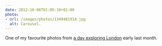 ```yaml
---
date: 2012-10-06T01:05:18+01:00
photo:
- url: /images/photos/1349481918.jpg
  alt: Carousel.
---
```

One of my favourite photos from [a day exploring London][1] early last month.

[1]: https://www.flickr.com/photos/paulrobertlloyd/sets/72157631686838093/
